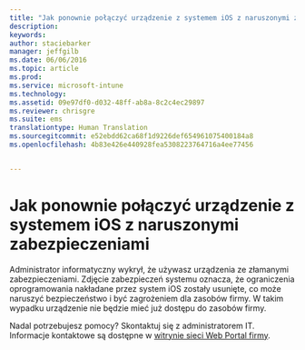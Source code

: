 ```yaml
---
title: "Jak ponownie połączyć urządzenie z systemem iOS z naruszonymi zabezpieczeniami | Microsoft Intune"
description: 
keywords: 
author: staciebarker
manager: jeffgilb
ms.date: 06/06/2016
ms.topic: article
ms.prod: 
ms.service: microsoft-intune
ms.technology: 
ms.assetid: 09e97df0-d032-48ff-ab8a-8c2c4ec29897
ms.reviewer: chrisgre
ms.suite: ems
translationtype: Human Translation
ms.sourcegitcommit: e52ebdd62ca68f1d9226def654961075400184a8
ms.openlocfilehash: 4b83e426e440928fea5308223764716a4ee77456


---
```


# Jak ponownie połączyć urządzenie z systemem iOS z naruszonymi zabezpieczeniami
Administrator informatyczny wykrył, że używasz urządzenia ze złamanymi zabezpieczeniami. Zdjęcie zabezpieczeń systemu oznacza, że ograniczenia oprogramowania nakładane przez system iOS zostały usunięte, co może naruszyć bezpieczeństwo i być zagrożeniem dla zasobów firmy. W takim wypadku urządzenie nie będzie mieć już dostępu do zasobów firmy.

Nadal potrzebujesz pomocy? Skontaktuj się z administratorem IT. Informacje kontaktowe są dostępne w [witrynie sieci Web Portal firmy](http://portal.manage.microsoft.com).




<!--HONumber=Jun16_HO4-->


